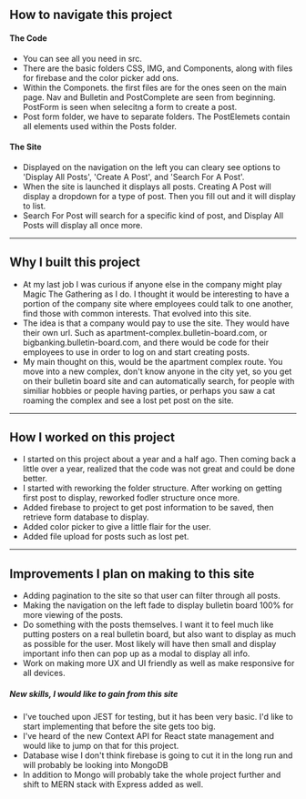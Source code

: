 ## How to navigate this project
#### The Code
- You can see all you need in src. 
- There are the basic folders CSS, IMG, and Components, along with files for firebase and the color picker add ons.
- Within the Componets. the first files are for the ones seen on the main page. Nav and Bulletin and PostComplete are seen from beginning. PostForm is seen when selecitng a form to create a post.
-  Post form folder, we have to separate folders. The PostElemets contain all elements used within the Posts folder. 

#### The Site
- Displayed on the navigation on the left you can cleary see options to 'Display All Posts', 'Create A Post', and 'Search For A Post'. 
- When the site is launched it displays all posts. Creating A Post will display a dropdown for a type of post. Then you fill out and it will display to list.
- Search For Post will search for a specific kind of post, and Display All Posts will display all once more.

***
## Why I built this project
- At my last job I was curious if anyone else in the company might play Magic The Gathering as I do. I thought it would be interesting to have a portion of the company site where employees could talk to one another, find those with common interests. That evolved into this site.
- The idea is that a company would pay to use the site. They would have their own url. Such as apartment-complex.bulletin-board.com, or bigbanking.bulletin-board.com, and there would be code for their employees to use in order to log on and start creating posts. 
- My main thought on this, would be the apartment complex route. You move into a new complex, don't know anyone in the city yet, so you get on their bulletin board site and can automatically search, for people with similiar hobbies or people having parties, or perhaps you saw a cat roaming the complex and see a lost pet post on the site. 

***
## How I worked on this project
- I started on this project about a year and a half ago. Then coming back a little over a year, realized that the code was not great and could be done better. 
- I started with reworking the folder structure. After working on getting first post to display, reworked fodler structure once more. 
- Added firebase to project to get post information to be saved, then retrieve form database to display. 
- Added color picker to give a little flair for the user. 
- Added file upload for posts such as lost pet. 

***
## Improvements I plan on making to this site
- Adding pagination to the site so that user can filter through all posts.
- Making the navigation on the left fade to display bulletin board 100% for more viewing of the posts.
- Do something with the posts themselves. I want it to feel much like putting posters on a real bulletin board, but also want to display as much as possible for the user. Most likely will have then small and display important info then can pop up as a modal to display all info. 
- Work on making more UX and UI friendly as well as make responsive for all devices.

##### New skills, I would like to gain from this site
- I've touched upon JEST for testing, but it has been very basic. I'd like to start implementing that before the site gets too big.
- I've heard of the new Context API for React state management and would like to jump on that for this project. 
- Database wise I don't think firebase is going to cut it in the long run and will probably be looking into MongoDB
- In addition to Mongo will probably take the whole project further and shift to MERN stack with Express added as well.